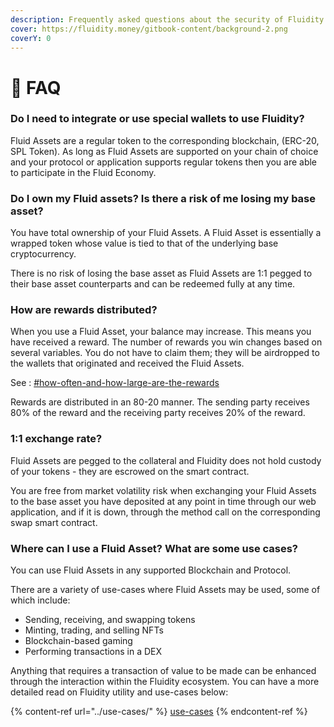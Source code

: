 ```yaml
---
description: Frequently asked questions about the security of Fluidity and its mechanisms.
cover: https://fluidity.money/gitbook-content/background-2.png
coverY: 0
---
```


# 📄 FAQ

### Do I need to integrate or use special wallets to use Fluidity?

Fluid Assets are a regular token to the corresponding blockchain, (ERC-20, SPL Token). As long as Fluid Assets are supported on your chain of choice and your protocol or application supports regular tokens then you are able to participate in the Fluid Economy.

### **Do I own my Fluid assets? Is there a risk of me losing my base asset?**

You have total ownership of your Fluid Assets. A Fluid Asset is essentially a wrapped token whose value is tied to that of the underlying base cryptocurrency.

There is no risk of losing the base asset as Fluid Assets are 1:1 pegged to their base asset counterparts and can be redeemed fully at any time.

### **How are rewards distributed?**

When you use a Fluid Asset, your balance may increase. This means you have received a reward. The number of rewards you win changes based on several variables. You do not have to claim them; they will be airdropped to the wallets that originated and received the Fluid Assets.

See : [#how-often-and-how-large-are-the-rewards](../learning-and-getting-started/the-economics-of-a-fluid-asset/#how-often-and-how-large-are-the-rewards "mention")

Rewards are distributed in an 80-20 manner. The sending party receives 80% of the reward and the receiving party receives 20% of the reward.

### **1:1 exchange rate?**

Fluid Assets are pegged to the collateral and Fluidity does not hold custody of your tokens - they are escrowed on the smart contract.

You are free from market volatility risk when exchanging your Fluid Assets to the base asset you have deposited at any point in time through our web application, and if it is down, through the method call on the corresponding swap smart contract.

### Where can I use a Fluid Asset? What are some use cases?

You can use Fluid Assets in any supported Blockchain and Protocol.

There are a variety of use-cases where Fluid Assets may be used, some of which include:

* Sending, receiving, and swapping tokens
* Minting, trading, and selling NFTs
* Blockchain-based gaming
* Performing transactions in a DEX

Anything that requires a transaction of value to be made can be enhanced through the interaction within the Fluidity ecosystem. You can have a more detailed read on Fluidity utility and use-cases below:

{% content-ref url="../use-cases/" %}
[use-cases](../use-cases/)
{% endcontent-ref %}
